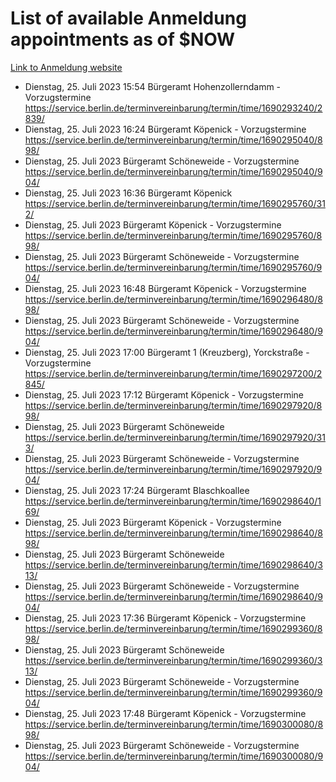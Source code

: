 # List of available Anmeldung appointments as of $NOW
[Link to Anmeldung website](https://service.berlin.de/terminvereinbarung/termin/tag.php?termin=1&anliegen[]=120686&dienstleisterlist=122210,122217,327316,122219,327312,122227,327314,122231,327346,122243,327348,122254,122252,329742,122260,329745,122262,329748,122271,327278,122273,327274,122277,327276,330436,122280,327294,122282,327290,122284,327292,122291,327270,122285,327266,122286,327264,122296,327268,150230,329760,122297,327286,122294,327284,122312,329763,122314,329775,122304,327330,122311,327334,122309,327332,317869,122281,327352,122279,329772,122283,122276,327324,122274,327326,122267,329766,122246,327318,122251,327320,122257,327322,122208,327298,122226,327300&herkunft=http%3A%2F%2Fservice.berlin.de%2Fdienstleistung%2F120686%2F)
- Dienstag, 25. Juli 2023 15:54 Bürgeramt Hohenzollerndamm - Vorzugstermine https://service.berlin.de/terminvereinbarung/termin/time/1690293240/2839/
- Dienstag, 25. Juli 2023 16:24 Bürgeramt Köpenick - Vorzugstermine https://service.berlin.de/terminvereinbarung/termin/time/1690295040/898/
- Dienstag, 25. Juli 2023  Bürgeramt Schöneweide - Vorzugstermine https://service.berlin.de/terminvereinbarung/termin/time/1690295040/904/
- Dienstag, 25. Juli 2023 16:36 Bürgeramt Köpenick https://service.berlin.de/terminvereinbarung/termin/time/1690295760/312/
- Dienstag, 25. Juli 2023  Bürgeramt Köpenick - Vorzugstermine https://service.berlin.de/terminvereinbarung/termin/time/1690295760/898/
- Dienstag, 25. Juli 2023  Bürgeramt Schöneweide - Vorzugstermine https://service.berlin.de/terminvereinbarung/termin/time/1690295760/904/
- Dienstag, 25. Juli 2023 16:48 Bürgeramt Köpenick - Vorzugstermine https://service.berlin.de/terminvereinbarung/termin/time/1690296480/898/
- Dienstag, 25. Juli 2023  Bürgeramt Schöneweide - Vorzugstermine https://service.berlin.de/terminvereinbarung/termin/time/1690296480/904/
- Dienstag, 25. Juli 2023 17:00 Bürgeramt 1 (Kreuzberg), Yorckstraße - Vorzugstermine https://service.berlin.de/terminvereinbarung/termin/time/1690297200/2845/
- Dienstag, 25. Juli 2023 17:12 Bürgeramt Köpenick - Vorzugstermine https://service.berlin.de/terminvereinbarung/termin/time/1690297920/898/
- Dienstag, 25. Juli 2023  Bürgeramt Schöneweide https://service.berlin.de/terminvereinbarung/termin/time/1690297920/313/
- Dienstag, 25. Juli 2023  Bürgeramt Schöneweide - Vorzugstermine https://service.berlin.de/terminvereinbarung/termin/time/1690297920/904/
- Dienstag, 25. Juli 2023 17:24 Bürgeramt Blaschkoallee https://service.berlin.de/terminvereinbarung/termin/time/1690298640/169/
- Dienstag, 25. Juli 2023  Bürgeramt Köpenick - Vorzugstermine https://service.berlin.de/terminvereinbarung/termin/time/1690298640/898/
- Dienstag, 25. Juli 2023  Bürgeramt Schöneweide https://service.berlin.de/terminvereinbarung/termin/time/1690298640/313/
- Dienstag, 25. Juli 2023  Bürgeramt Schöneweide - Vorzugstermine https://service.berlin.de/terminvereinbarung/termin/time/1690298640/904/
- Dienstag, 25. Juli 2023 17:36 Bürgeramt Köpenick - Vorzugstermine https://service.berlin.de/terminvereinbarung/termin/time/1690299360/898/
- Dienstag, 25. Juli 2023  Bürgeramt Schöneweide https://service.berlin.de/terminvereinbarung/termin/time/1690299360/313/
- Dienstag, 25. Juli 2023  Bürgeramt Schöneweide - Vorzugstermine https://service.berlin.de/terminvereinbarung/termin/time/1690299360/904/
- Dienstag, 25. Juli 2023 17:48 Bürgeramt Köpenick - Vorzugstermine https://service.berlin.de/terminvereinbarung/termin/time/1690300080/898/
- Dienstag, 25. Juli 2023  Bürgeramt Schöneweide - Vorzugstermine https://service.berlin.de/terminvereinbarung/termin/time/1690300080/904/
